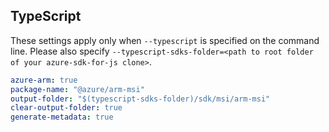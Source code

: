 ## TypeScript

These settings apply only when `--typescript` is specified on the command line.
Please also specify `--typescript-sdks-folder=<path to root folder of your azure-sdk-for-js clone>`.

``` yaml $(typescript)
azure-arm: true
package-name: "@azure/arm-msi"
output-folder: "$(typescript-sdks-folder)/sdk/msi/arm-msi"
clear-output-folder: true
generate-metadata: true
```
